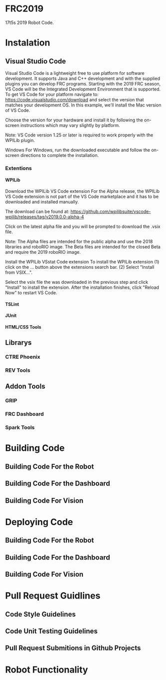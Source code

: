 # FRC2019
17t5s 2019 Robot Code.

# Instalation
## Visual Studio Code
Visual Studio Code is a lightweight free to use platform for software development. It supports Java and C++ development and with the supplied plugins you can develop FRC programs. Starting with the 2019 FRC season, VS Code will be the Integrated Development Environment that is supported. To get VS Code for your platform navigate to: https://code.visualstudio.com/download and select the version that matches your development OS. In this example, we'll install the Mac version of VS Code.


Choose the version for your hardware and install it by following the on-screen instructions which may vary slightly by platform.

Note: VS Code version 1.25 or later is required to work properly with the WPILib plugin.

Windows
For Windows, run the downloaded executable and follow the on-screen directions to complete the installation.


### Extentions
#### WPILib 
Download the WPILib VS Code extension
For the Alpha release, the WPILib VS Code extension is not part of the VS Code marketplace and it has to be downloaded and installed manually.

The download can be found at: https://github.com/wpilibsuite/vscode-wpilib/releases/tag/v2019.0.0-alpha-4

Click on the latest alpha file and you will be prompted to download the .vsix file.

Note: The Alpha files are intended for the public alpha and use the 2018 libraries and roboRIO image. The Beta files are intended for the closed Beta and require the 2019 roboRIO image.

Install the WPILib VSstat Code extension
To install the WPILib extension (1) click on the ... button above the extensions search bar. (2) Select "Install from VSIX...".

Select the vsix file the was downloaded in the previous step and click "Install" to install the extension. After the installation finishes,  click "Reload Now" to restart VS Code.

#### TSLint
#### JUnit
#### HTML/CSS Tools

## Librarys
### CTRE Phoenix
### REV Tools

## Addon Tools
### GRIP
### FRC Dashboard
### Spark Tools

# Building Code
## Building Code For the Robot
## Building Code For the Dashboard
## Building Code For Vision

# Deploying Code
## Building Code For the Robot
## Building Code For the Dashboard
## Building Code For Vision

# Pull Request Guidlines
## Code Style Guidelines
## Code Unit Testing Guidelines
## Pull Request Submitions in Github Projects

# Robot Functionality 
